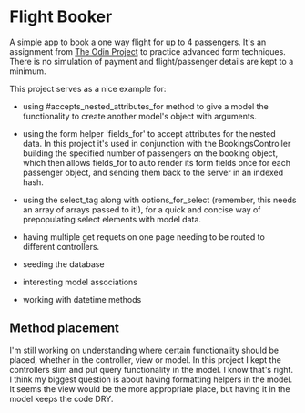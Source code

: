 # Flight Booker

A simple app to book a one way flight for up to 4 passengers. It's an assignment from [The Odin Project](https://www.theodinproject.com/lessons/ruby-on-rails-flight-booker) to practice advanced form techniques. There is no simulation of payment and flight/passenger details are kept to a minimum.  

This project serves as a nice example for:

* using #accepts_nested_attributes_for method to give a model the functionality to create another model's object with arguments.

* using the form helper 'fields_for' to accept attributes for the nested data. In this project it's used in conjunction with the BookingsController building the specified number of passengers on the booking object, which then allows fields_for to auto render its form fields once for each passenger object, and sending them back to the server in an indexed hash.

* using the select_tag along with options_for_select (remember, this needs an array of arrays passed to it!), for a quick and concise way of prepopulating select elements with model data.

* having multiple get requets on one page needing to be routed to different controllers.

* seeding the database

* interesting model associations

* working with datetime methods

## Method placement

I'm still working on understanding where certain functionality should be placed, whether in the controller, view or model. In this project I kept the controllers slim and put query functionality in the model. I know that's right. I think my biggest question is about having formatting helpers in the model. It seems the view would be the more appropriate place, but having it in the model keeps the code DRY. 